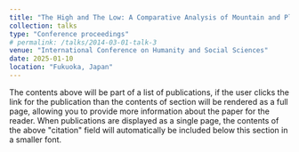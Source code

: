 ```yaml
---
title: "The High and The Low: A Comparative Analysis of Mountain and Plain Polities in India"
collection: talks
type: "Conference proceedings"
# permalink: /talks/2014-03-01-talk-3
venue: "International Conference on Humanity and Social Sciences"
date: 2025-01-10
location: "Fukuoka, Japan"
---
```


The contents above will be part of a list of publications, if the user clicks the link for the publication than the contents of section will be rendered as a full page, allowing you to provide more information about the paper for the reader. When publications are displayed as a single page, the contents of the above "citation" field will automatically be included below this section in a smaller font.
